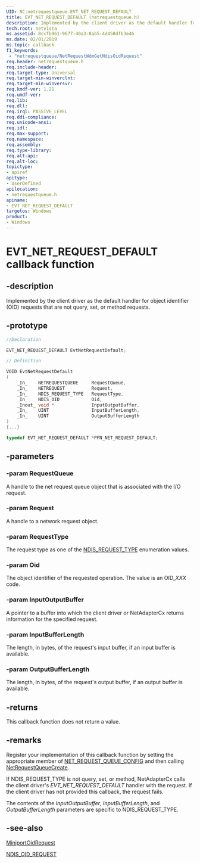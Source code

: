 ```yaml
---
UID: NC:netrequestqueue.EVT_NET_REQUEST_DEFAULT
title: EVT_NET_REQUEST_DEFAULT (netrequestqueue.h)
description: Implemented by the client driver as the default handler for object identifier (OID) requests that are not query, set, or method requests.
tech.root: netvista
ms.assetid: 8ccfb961-9677-40a3-8ab5-4d450dfb3e46
ms.date: 02/01/2019
ms.topic: callback
f1_keywords:
 - "netrequestqueue/NetRequestWdmGetNdisOidRequest"
req.header: netrequestqueue.h
req.include-header:
req.target-type: Universal
req.target-min-winverclnt:
req.target-min-winversvr:
req.kmdf-ver: 1.21
req.umdf-ver:
req.lib:
req.dll:
req.irql: PASSIVE_LEVEL
req.ddi-compliance:
req.unicode-ansi:
req.idl:
req.max-support:
req.namespace:
req.assembly:
req.type-library: 
req.alt-api:
req.alt-loc:
topictype: 
- apiref
apitype: 
- UserDefined
apilocation: 
- netrequestqueue.h
apiname: 
- EVT_NET_REQUEST_DEFAULT
targetos: Windows
product:
- Windows
---
```


# EVT_NET_REQUEST_DEFAULT callback function

## -description



Implemented by the client driver as the default handler for object identifier (OID) requests that are not query, set, or method requests.

## -prototype

```c++
//Declaration

EVT_NET_REQUEST_DEFAULT EvtNetRequestDefault; 

// Definition

VOID EvtNetRequestDefault 
(
	_In_	NETREQUESTQUEUE		RequestQueue,
	_In_	NETREQUEST			Request,
	_In_	NDIS_REQUEST_TYPE	RequestType,
	_In_	NDIS_OID			Oid,
	_Inout_	void *				InputOutputBuffer,
	_In_	UINT				InputBufferLength,
	_In_	UINT				OutputBufferLength
)
{...}

typedef EVT_NET_REQUEST_DEFAULT *PFN_NET_REQUEST_DEFAULT;
```

## -parameters

### -param RequestQueue 
A handle to the net request queue object that is associated with the I/O request.

### -param Request 
A handle to a network request object.

### -param RequestType 
The request type as one of the [NDIS_REQUEST_TYPE](../ntddndis/ne-ntddndis-_ndis_request_type.md) enumeration values.

### -param Oid 
The object identifier of the requested operation. The value is an OID\_*XXX* code.

### -param InputOutputBuffer 
A pointer to a buffer into which the client driver or NetAdapterCx returns information for the specified request.

### -param InputBufferLength 
The length, in bytes, of the request's input buffer, if an input buffer is available.

### -param OutputBufferLength 
The length, in bytes, of the request's output buffer, if an output buffer is available.

## -returns

This callback function does not return a value.

## -remarks
Register your implementation of this callback function by setting the appropriate member of [NET_REQUEST_QUEUE_CONFIG](ns-netrequestqueue-_net_request_queue_config.md) and then calling [NetRequestQueueCreate](nf-netrequestqueue-netrequestqueuecreate.md).

If NDIS_REQUEST_TYPE is not query, set, or method, NetAdapterCx calls the client driver's *EVT_NET_REQUEST_DEFAULT* handler with the request. If the client driver has not provided this callback, the request fails.

The contents of the *InputOutputBuffer*, *InputBufferLength*, and *OutputBufferLength* parameters are specific to NDIS_REQUEST_TYPE.



## -see-also

[MiniportOidRequest](../ndis/nc-ndis-miniport_oid_request.md)

[NDIS_OID_REQUEST](../ndis/ns-ndis-_ndis_oid_request.md)
